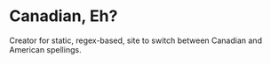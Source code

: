 # Canadian, Eh?

Creator for static, regex-based, site to switch between Canadian and American spellings.

